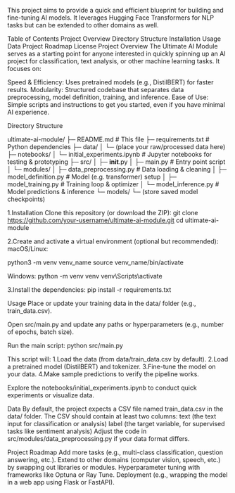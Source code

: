 This project aims to provide a quick and efficient blueprint for building and fine-tuning AI models. It leverages Hugging Face Transformers for NLP tasks but can be extended to other domains as well.

Table of Contents
Project Overview
Directory Structure
Installation
Usage
Data
Project Roadmap
License
Project Overview
The Ultimate AI Module serves as a starting point for anyone interested in quickly spinning up an AI project for classification, text analysis, or other machine learning tasks. It focuses on:

Speed & Efficiency: Uses pretrained models (e.g., DistilBERT) for faster results.
Modularity: Structured codebase that separates data preprocessing, model definition, training, and inference.
Ease of Use: Simple scripts and instructions to get you started, even if you have minimal AI experience.


Directory Structure

ultimate-ai-module/
├─ README.md                      # This file
├─ requirements.txt               # Python dependencies
├─ data/
│   └─ (place your raw/processed data here)
├─ notebooks/
│   └─ initial_experiments.ipynb # Jupyter notebooks for testing & prototyping
├─ src/
│   ├─ __init__.py
│   ├─ main.py                    # Entry point script
│   └─ modules/
│       ├─ data_preprocessing.py # Data loading & cleaning
│       ├─ model_definition.py   # Model (e.g. transformer) setup
│       ├─ model_training.py     # Training loop & optimizer
│       └─ model_inference.py    # Model predictions & inference
└─ models/
    └─ (store saved model checkpoints)


1.Installation
Clone this repository (or download the ZIP):
git clone https://github.com/your-username/ultimate-ai-module.git
cd ultimate-ai-module


2.Create and activate a virtual environment (optional but recommended):
macOS/Linux:

python3 -m venv venv_name
source venv_name/bin/activate

Windows:
python -m venv venv
venv\Scripts\activate

3.Install the dependencies:
pip install -r requirements.txt


Usage
Place or update your training data in the data/ folder (e.g., train_data.csv).

Open src/main.py and update any paths or hyperparameters (e.g., number of epochs, batch size).

Run the main script:
python src/main.py

This script will:
    1.Load the data (from data/train_data.csv by default).
    2.Load a pretrained model (DistilBERT) and tokenizer.
    3.Fine-tune the model on your data.
    4.Make sample predictions to verify the pipeline works.
    
Explore the notebooks/initial_experiments.ipynb to conduct quick experiments or visualize data.


Data
By default, the project expects a CSV file named train_data.csv in the data/ folder.
The CSV should contain at least two columns:
text (the text input for classification or analysis)
label (the target variable, for supervised tasks like sentiment analysis)
Adjust the code in src/modules/data_preprocessing.py if your data format differs.


Project Roadmap
Add more tasks (e.g., multi-class classification, question answering, etc.).
Extend to other domains (computer vision, speech, etc.) by swapping out libraries or modules.
Hyperparameter tuning with frameworks like Optuna or Ray Tune.
Deployment (e.g., wrapping the model in a web app using Flask or FastAPI).




